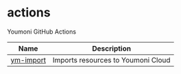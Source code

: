 # actions
Youmoni GitHub Actions

| Name | Description |
|-----|---------|
| [ym-import](ym-import/README.md) | Imports resources to Youmoni Cloud |

